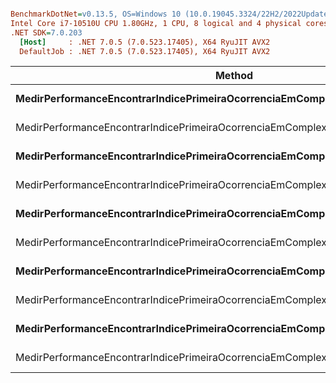 ``` ini

BenchmarkDotNet=v0.13.5, OS=Windows 10 (10.0.19045.3324/22H2/2022Update)
Intel Core i7-10510U CPU 1.80GHz, 1 CPU, 8 logical and 4 physical cores
.NET SDK=7.0.203
  [Host]     : .NET 7.0.5 (7.0.523.17405), X64 RyuJIT AVX2
  DefaultJob : .NET 7.0.5 (7.0.523.17405), X64 RyuJIT AVX2


```
|                                                                            Method |       Array |       Mean |     Error |    StdDev | Rank | Allocated |
|---------------------------------------------------------------------------------- |------------ |-----------:|----------:|----------:|-----:|----------:|
|      **MedirPerformanceEncontrarIndicePrimeiraOcorrenciaEmComplexidadeLinearDeTempo** | **Int32[1000]** | **335.095 ns** | **6.2280 ns** | **9.3218 ns** |   **10** |         **-** |
| MedirPerformanceEncontrarIndicePrimeiraOcorrenciaEmComplexidadeLogaritmicaDeTempo | Int32[1000] |  18.086 ns | 0.1031 ns | 0.0861 ns |    6 |         - |
|      **MedirPerformanceEncontrarIndicePrimeiraOcorrenciaEmComplexidadeLinearDeTempo** |  **Int32[100]** |  **40.429 ns** | **0.2990 ns** | **0.2497 ns** |    **7** |         **-** |
| MedirPerformanceEncontrarIndicePrimeiraOcorrenciaEmComplexidadeLogaritmicaDeTempo |  Int32[100] |  11.922 ns | 0.0539 ns | 0.0450 ns |    3 |         - |
|      **MedirPerformanceEncontrarIndicePrimeiraOcorrenciaEmComplexidadeLinearDeTempo** |   **Int32[10]** |   **4.483 ns** | **0.0165 ns** | **0.0147 ns** |    **1** |         **-** |
| MedirPerformanceEncontrarIndicePrimeiraOcorrenciaEmComplexidadeLogaritmicaDeTempo |   Int32[10] |   6.809 ns | 0.1238 ns | 0.1609 ns |    2 |         - |
|      **MedirPerformanceEncontrarIndicePrimeiraOcorrenciaEmComplexidadeLinearDeTempo** |  **Int32[200]** |  **72.923 ns** | **1.0175 ns** | **0.7944 ns** |    **8** |         **-** |
| MedirPerformanceEncontrarIndicePrimeiraOcorrenciaEmComplexidadeLogaritmicaDeTempo |  Int32[200] |  13.869 ns | 0.0956 ns | 0.0847 ns |    4 |         - |
|      **MedirPerformanceEncontrarIndicePrimeiraOcorrenciaEmComplexidadeLinearDeTempo** |  **Int32[300]** | **104.038 ns** | **1.7570 ns** | **2.5753 ns** |    **9** |         **-** |
| MedirPerformanceEncontrarIndicePrimeiraOcorrenciaEmComplexidadeLogaritmicaDeTempo |  Int32[300] |  16.103 ns | 0.1064 ns | 0.0888 ns |    5 |         - |
